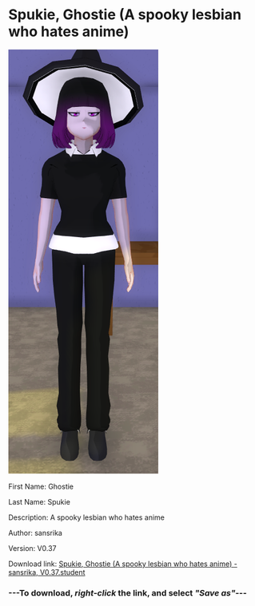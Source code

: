 # Spukie, Ghostie (A spooky lesbian who hates anime)

<img src = "https://raw.githubusercontent.com/Arbiter1223/Daigaku-Gurashi-Custom-Students/master/Students/Files/Spukie%2C%20Ghostie%20(A%20spooky%20lesbian%20who%20hates%20anime).png">

First Name: Ghostie

Last Name: Spukie

Description: A spooky lesbian who hates anime

Author: sansrika

Version: V0.37

Download link: <a href="https://raw.githubusercontent.com/Arbiter1223/Daigaku-Gurashi-Custom-Students/master/Students/Files/Spukie%2C%20Ghostie%20(A%20spooky%20lesbian%20who%20hates%20anime)%20-%20sansrika%2C%20V0.37.student">Spukie, Ghostie (A spooky lesbian who hates anime) - sansrika, V0.37.student</a>

### ---**To download, _right-click_ the link, and select _"Save as"_**---

